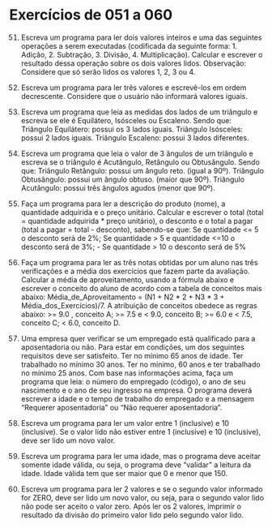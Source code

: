 # Exercícios de 051 a 060

51. Escreva um programa para ler dois valores inteiros e uma das seguintes operações a serem executadas (codificada da seguinte forma: 1. Adição, 2. Subtração, 3. Divisão, 4. Multiplicação). Calcular e escrever o resultado dessa operação sobre os dois valores lidos. Observação: Considere que só serão lidos os valores 1, 2, 3 ou 4.

52. Escreva um programa para ler três valores e escrevê-los em ordem decrescente. Considere que o usuário não informará valores iguais.

53. Escreva um programa que leia as medidas dos lados de um triângulo e escreva se ele é Equilátero, Isósceles ou Escaleno. Sendo que: Triângulo Equilátero: possui os 3 lados iguais. Triângulo Isósceles: possui 2 lados iguais. Triângulo Escaleno: possui 3 lados diferentes.

54. Escreva um programa que leia o valor de 3 ângulos de um triângulo e escreva se o triângulo é Acutângulo, Retângulo ou Obtusângulo. Sendo que: Triângulo Retângulo: possui um ângulo reto. (igual a 90º). Triângulo Obtusângulo: possui um ângulo obtuso. (maior que 90º). Triângulo Acutângulo: possui três ângulos agudos (menor que 90º).

55. Faça um programa para ler a descrição do produto (nome), a quantidade adquirida e o preço unitário. Calcular e escrever o total (total = quantidade adquirida * preço unitário), o desconto e o total a pagar (total a pagar = total - desconto), sabendo-se que: Se quantidade <= 5 o desconto será de 2%; Se quantidade > 5 e quantidade <=10 o desconto será de 3%; - Se quantidade > 10 o desconto será de 5%

56. Faça um programa para ler as três notas obtidas por um aluno nas três verificações e a média dos exercícios que fazem parte da avaliação. Calcular a média de aproveitamento, usando a fórmula abaixo e escrever o conceito do aluno de acordo com a tabela de conceitos mais abaixo: Média_de_Aproveitamento = (N1 + N2 * 2 + N3 * 3 + Média_dos_Exercícios)/7. A atribuição de conceitos obedece as regras abaixo: >= 9.0 , conceito A; >= 7.5 e < 9.0, conceito B; >= 6.0 e < 7.5, conceito C; < 6.0, conceito D.

57. Uma empresa quer verificar se um empregado está qualificado para a aposentadoria ou não. Para estar em condições, um dos seguintes requisitos deve ser satisfeito. Ter no mínimo 65 anos de idade. Ter trabalhado no mínimo 30 anos. Ter no mínimo, 60 anos e ter trabalhado no mínimo 25 anos. Com base nas informações acima, faça um programa que leia: o número do empregado (código), o ano de seu nascimento e o ano de seu ingresso na empresa. O programa deverá escrever a idade e o tempo de trabalho do empregado e a mensagem “Requerer aposentadoria” ou “Não requerer aposentadoria”.

58. Escreva um programa para ler um valor entre 1 (inclusive) e 10 (inclusive). Se o valor lido não estiver entre 1 (inclusive) e 10 (inclusive), deve ser lido um novo valor.

59. Escreva um programa para ler uma idade, mas o programa deve aceitar somente idade válida, ou seja, o programa deve “validar” a leitura da idade. Idade válida tem que ser maior que 0 e menor que 150.

60. Escreva um programa para ler 2 valores e se o segundo valor informado for ZERO, deve ser lido um novo valor, ou seja, para o segundo valor lido não pode ser aceito o valor zero. Após ler os 2 valores, imprimir o resultado da divisão do primeiro valor lido pelo segundo valor lido.
